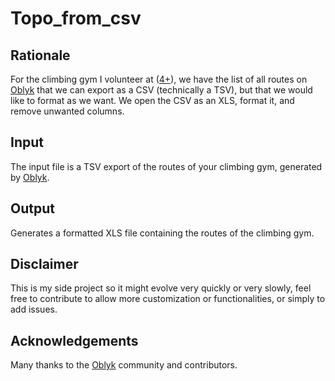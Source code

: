 # Topo_from_csv

## Rationale
For the climbing gym I volunteer at ([4+](http://quatreplus.org)), we have the list of all routes on [Oblyk](https://oblyk.org) that we can export as a CSV (technically a TSV), but that we would like to format as we want. We open the CSV as an XLS, format it, and remove unwanted columns.

## Input
The input file is a TSV export of the routes of your climbing gym, generated by [Oblyk](https://oblyk.org).

## Output
Generates a formatted XLS file containing the routes of the climbing gym.

## Disclaimer
This is my side project so it might evolve very quickly or very slowly, feel free to contribute to allow more customization or functionalities, or simply to add issues.

## Acknowledgements
Many thanks to the [Oblyk](https://github.com/oblyk/oblyk-api) community and contributors.

